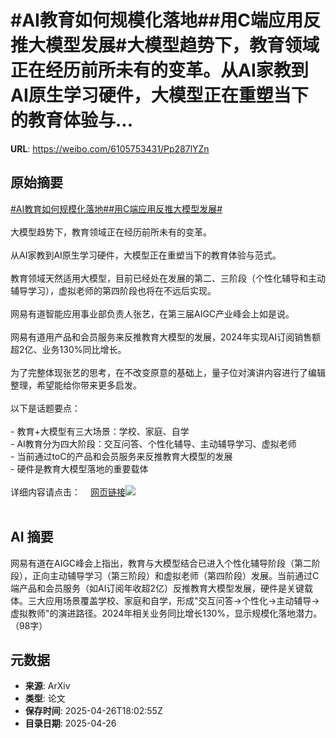 # #AI教育如何规模化落地##用C端应用反推大模型发展#大模型趋势下，教育领域正在经历前所未有的变革。从AI家教到AI原生学习硬件，大模型正在重塑当下的教育体验与...

**URL**: https://weibo.com/6105753431/Pp287lYZn

## 原始摘要

<a href="https://m.weibo.cn/search?containerid=231522type%3D1%26t%3D10%26q%3D%23AI%E6%95%99%E8%82%B2%E5%A6%82%E4%BD%95%E8%A7%84%E6%A8%A1%E5%8C%96%E8%90%BD%E5%9C%B0%23&amp;extparam=%23AI%E6%95%99%E8%82%B2%E5%A6%82%E4%BD%95%E8%A7%84%E6%A8%A1%E5%8C%96%E8%90%BD%E5%9C%B0%23" data-hide=""><span class="surl-text">#AI教育如何规模化落地#</span></a><a href="https://m.weibo.cn/search?containerid=231522type%3D1%26t%3D10%26q%3D%23%E7%94%A8C%E7%AB%AF%E5%BA%94%E7%94%A8%E5%8F%8D%E6%8E%A8%E5%A4%A7%E6%A8%A1%E5%9E%8B%E5%8F%91%E5%B1%95%23&amp;extparam=%23%E7%94%A8C%E7%AB%AF%E5%BA%94%E7%94%A8%E5%8F%8D%E6%8E%A8%E5%A4%A7%E6%A8%A1%E5%9E%8B%E5%8F%91%E5%B1%95%23" data-hide=""><span class="surl-text">#用C端应用反推大模型发展#</span></a><br><br>大模型趋势下，教育领域正在经历前所未有的变革。<br><br>从AI家教到AI原生学习硬件，大模型正在重塑当下的教育体验与范式。<br><br>教育领域天然适用大模型，目前已经处在发展的第二、三阶段（个性化辅导和主动辅导学习），虚拟老师的第四阶段也将在不远后实现。<br><br>网易有道智能应用事业部负责人张艺，在第三届AIGC产业峰会上如是说。<br><br>网易有道用产品和会员服务来反推教育大模型的发展，2024年实现AI订阅销售额超2亿、业务130%同比增长。<br><br>为了完整体现张艺的思考，在不改变原意的基础上，量子位对演讲内容进行了编辑整理，希望能给你带来更多启发。<br><br>以下是话题要点：<br><br>- 教育+大模型有三大场景：学校、家庭、自学<br>- AI教育分为四大阶段：交互问答、个性化辅导、主动辅导学习、虚拟老师<br>- 当前通过toC的产品和会员服务来反推教育大模型的发展<br>- 硬件是教育大模型落地的重要载体<br><br>详细内容请点击：<a href="https://weibo.cn/sinaurl?u=https%3A%2F%2Fmp.weixin.qq.com%2Fs%2Fed5em1p92rvIhpTs_1huRw" data-hide=""><span class="url-icon"><img style="width: 1rem;height: 1rem" src="https://h5.sinaimg.cn/upload/2015/09/25/3/timeline_card_small_web_default.png" referrerpolicy="no-referrer"></span><span class="surl-text">网页链接</span></a><img style="" src="https://tvax3.sinaimg.cn/large/006Fd7o3gy1i0u4bnwshqj30zk0npq4a.jpg" referrerpolicy="no-referrer"><br><br>

## AI 摘要

网易有道在AIGC峰会上指出，教育与大模型结合已进入个性化辅导阶段（第二阶段），正向主动辅导学习（第三阶段）和虚拟老师（第四阶段）发展。当前通过C端产品和会员服务（如AI订阅年收超2亿）反推教育大模型发展，硬件是关键载体。三大应用场景覆盖学校、家庭和自学，形成"交互问答→个性化→主动辅导→虚拟教师"的演进路径。2024年相关业务同比增长130%，显示规模化落地潜力。（98字）

## 元数据

- **来源**: ArXiv
- **类型**: 论文
- **保存时间**: 2025-04-26T18:02:55Z
- **目录日期**: 2025-04-26
